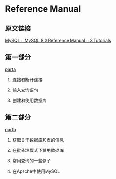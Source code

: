 # Reference Manual

## 原文链接

[MySQL :: MySQL 8.0 Reference Manual :: 3 Tutorials](https://dev.mysql.com/doc/refman/8.0/en/tutorial.html)

## 第一部分

[parta](mysql_reference_a.md)

1. 连接和断开连接

2. 输入查询语句

3. 创建和使用数据库

## 第二部分

[partb](mysql_reference_b.md)

1. 获取关于数据库和表的信息

2. 在批处理模式下使用数据库

3. 常用查询的一些例子

4. 在Apache中使用MySQL